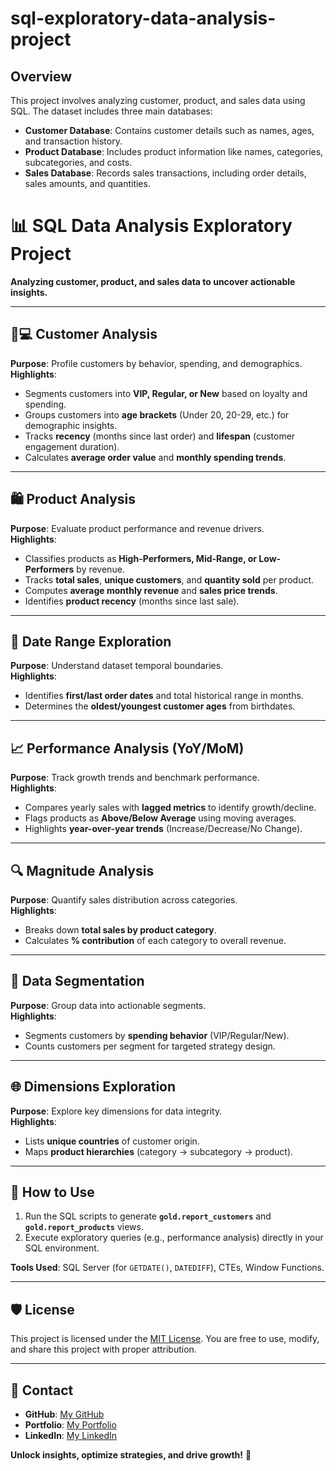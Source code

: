 # sql-exploratory-data-analysis-project

## Overview
This project involves analyzing customer, product, and sales data using SQL. The dataset includes three main databases:
- **Customer Database**: Contains customer details such as names, ages, and transaction history.
- **Product Database**: Includes product information like names, categories, subcategories, and costs.
- **Sales Database**: Records sales transactions, including order details, sales amounts, and quantities.

# 📊 SQL Data Analysis Exploratory Project  
**Analyzing customer, product, and sales data to uncover actionable insights.**  

---

## 🧑💻 **Customer Analysis**  
**Purpose**: Profile customers by behavior, spending, and demographics.  
**Highlights**:  
- Segments customers into **VIP, Regular, or New** based on loyalty and spending.  
- Groups customers into **age brackets** (Under 20, 20-29, etc.) for demographic insights.  
- Tracks **recency** (months since last order) and **lifespan** (customer engagement duration).  
- Calculates **average order value** and **monthly spending trends**.  

---

## 🛍️ **Product Analysis**  
**Purpose**: Evaluate product performance and revenue drivers.  
**Highlights**:  
- Classifies products as **High-Performers, Mid-Range, or Low-Performers** by revenue.  
- Tracks **total sales**, **unique customers**, and **quantity sold** per product.  
- Computes **average monthly revenue** and **sales price trends**.  
- Identifies **product recency** (months since last sale).  

---

## 📅 **Date Range Exploration**  
**Purpose**: Understand dataset temporal boundaries.  
**Highlights**:  
- Identifies **first/last order dates** and total historical range in months.  
- Determines the **oldest/youngest customer ages** from birthdates.  

---

## 📈 **Performance Analysis (YoY/MoM)**  
**Purpose**: Track growth trends and benchmark performance.  
**Highlights**:  
- Compares yearly sales with **lagged metrics** to identify growth/decline.  
- Flags products as **Above/Below Average** using moving averages.  
- Highlights **year-over-year trends** (Increase/Decrease/No Change).  

---

## 🔍 **Magnitude Analysis**  
**Purpose**: Quantify sales distribution across categories.  
**Highlights**:  
- Breaks down **total sales by product category**.  
- Calculates **% contribution** of each category to overall revenue.  

---

## 🧩 **Data Segmentation**  
**Purpose**: Group data into actionable segments.  
**Highlights**:  
- Segments customers by **spending behavior** (VIP/Regular/New).  
- Counts customers per segment for targeted strategy design.  

---

## 🌐 **Dimensions Exploration**  
**Purpose**: Explore key dimensions for data integrity.  
**Highlights**:  
- Lists **unique countries** of customer origin.  
- Maps **product hierarchies** (category → subcategory → product).  

---

## 🚀 **How to Use**  
1. Run the SQL scripts to generate **`gold.report_customers`** and **`gold.report_products`** views.  
2. Execute exploratory queries (e.g., performance analysis) directly in your SQL environment.  

**Tools Used**: SQL Server (for `GETDATE()`, `DATEDIFF`), CTEs, Window Functions.  

---

## 🛡️ License

This project is licensed under the [MIT License](LICENSE). You are free to use, modify, and share this project with proper attribution.

--- 

## 📧 **Contact**
- **GitHub**: [My GitHub](https://github.com/Piyush251098)
- **Portfolio**: [My Portfolio](https://piyush251098.github.io/Piyush-portfolio.github.io/index.html)
- **LinkedIn**: [My LinkedIn](https://www.linkedin.com/in/piyush-patil-4652a81a2/)

**Unlock insights, optimize strategies, and drive growth!** 🚀  

